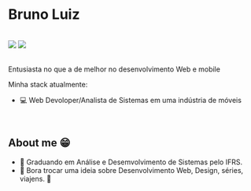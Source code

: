 # Bruno Luiz

<br/>

<div>
   <a href="https://www.linkedin.com/in/bruno-silveira-luiz-523a361a4" target="_blank"><img src="https://img.shields.io/badge/-LinkedIn-%230077B5?style=for-the-badge&logo=linkedin&logoColor=white" target="_blank"></a>
   <a href = "mailto:brunoslvrlz13@gmail.com"><img src="https://img.shields.io/badge/-Gmail-%23333?style=for-the-badge&logo=gmail&logoColor=white" target="_blank"></a>
 </div>
 
<br/>
 
<p> Entusiasta no que a de melhor no desenvolvimento Web e mobile </p>


Minha stack atualmente:
- 💻 Web Devoloper/Analista de Sistemas em uma indústria de móveis

<br/>

## About me 😁
- 📘 Graduando em Análise e Desemvolvimento de Sistemas pelo IFRS.
- 👋 Bora trocar uma ideia sobre Desenvolvimento Web, Design, séries, viajens. 🚀
